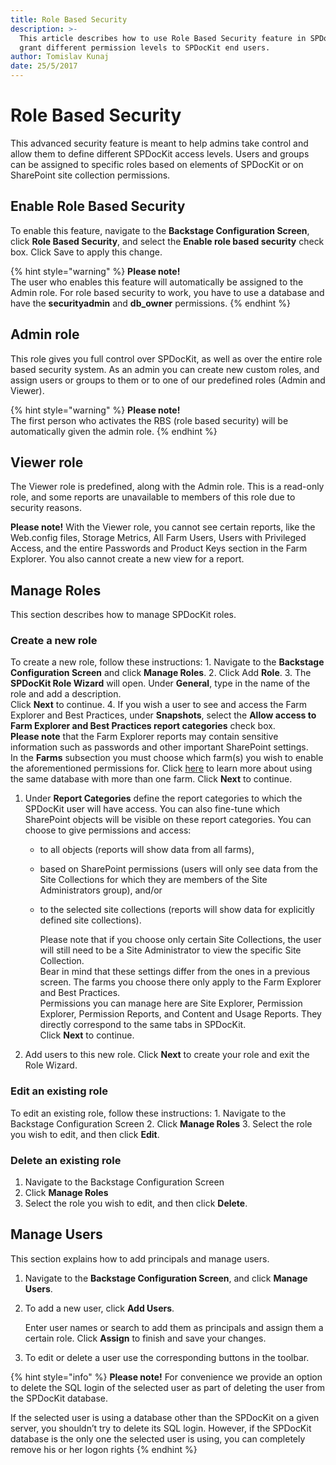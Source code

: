 ```yaml
---
title: Role Based Security
description: >-
  This article describes how to use Role Based Security feature in SPDocKit to
  grant different permission levels to SPDocKit end users.
author: Tomislav Kunaj
date: 25/5/2017
---
```


# Role Based Security

This advanced security feature is meant to help admins take control and allow them to define different SPDocKit access levels. Users and groups can be assigned to specific roles based on elements of SPDocKit or on SharePoint site collection permissions.

## Enable Role Based Security

To enable this feature, navigate to the **Backstage Configuration Screen**, click **Role Based Security**, and select the **Enable role based security** check box. Click Save to apply this change.

{% hint style="warning" %}
**Please note!**  
The user who enables this feature will automatically be assigned to the Admin role. For role based security to work, you have to use a database and have the **securityadmin** and **db\_owner** permissions.
{% endhint %}

## Admin role

This role gives you full control over SPDocKit, as well as over the entire role based security system. As an admin you can create new custom roles, and assign users or groups to them or to one of our predefined roles \(Admin and Viewer\).

{% hint style="warning" %}
**Please note!**  
The first person who activates the RBS \(role based security\) will be automatically given the admin role.
{% endhint %}

## Viewer role

The Viewer role is predefined, along with the Admin role. This is a read-only role, and some reports are unavailable to members of this role due to security reasons.

**Please note!** With the Viewer role, you cannot see certain reports, like the Web.config files, Storage Metrics, All Farm Users, Users with Privileged Access, and the entire Passwords and Product Keys section in the Farm Explorer. You also cannot create a new view for a report.

## Manage Roles

This section describes how to manage SPDocKit roles.

### Create a new role

To create a new role, follow these instructions: 1. Navigate to the **Backstage Configuration Screen** and click **Manage Roles**. 2. Click Add **Role**. 3. The **SPDocKit Role Wizard** will open. Under **General**, type in the name of the role and add a description.  
Click **Next** to continue. 4. If you wish a user to see and access the Farm Explorer and Best Practices, under **Snapshots**, select the **Allow access to Farm Explorer and Best Practices report categories** check box.  
**Please note** that the Farm Explorer reports may contain sensitive information such as passwords and other important SharePoint settings.  
In the **Farms** subsection you must choose which farm\(s\) you wish to enable the aforementioned permissions for. Click [here](../configuration/configure-spdockit-database.md) to learn more about using the same database with more than one farm. Click **Next** to continue.

1. Under **Report Categories** define the report categories to which the SPDocKit user will have access. You can also fine-tune which SharePoint objects will be visible on these report categories. You can choose to give permissions and access:
   * to all objects \(reports will show data from all farms\),
   * based on SharePoint permissions \(users will only see data from the Site Collections for which they are members of the Site Administrators group\), and/or
   * to the selected site collections \(reports will show data for explicitly defined site collections\).

     Please note that if you choose only certain Site Collections, the user will still need to be a Site Administrator to view the specific Site Collection.  
     Bear in mind that these settings differ from the ones in a previous screen. The farms you choose there only apply to the Farm Explorer and Best Practices.  
     Permissions you can manage here are Site Explorer, Permission Explorer, Permission Reports, and Content and Usage Reports. They directly correspond to the same tabs in SPDocKit.  
     Click **Next** to continue.
2. Add users to this new role. Click **Next** to create your role and exit the Role Wizard.

### Edit an existing role

To edit an existing role, follow these instructions: 1. Navigate to the Backstage Configuration Screen 2. Click **Manage Roles** 3. Select the role you wish to edit, and then click **Edit**.

### Delete an existing role

1. Navigate to the Backstage Configuration Screen
2. Click **Manage Roles**
3. Select the role you wish to edit, and then click **Delete**.

## Manage Users

This section explains how to add principals and manage users.

1. Navigate to the **Backstage Configuration Screen**, and click **Manage Users**.
2. To add a new user, click **Add Users**.

   Enter user names or search to add them as principals and assign them a certain role. Click **Assign** to finish and save your changes.

3. To edit or delete a user use the corresponding buttons in the toolbar.

{% hint style="info" %}
**Please note!** For convenience we provide an option to delete the SQL login of the selected user as part of deleting the user from the SPDocKit database.

If the selected user is using a database other than the SPDocKit on a given server, you shouldn’t try to delete its SQL login. However, if the SPDocKit database is the only one the selected user is using, you can completely remove his or her logon rights
{% endhint %}


